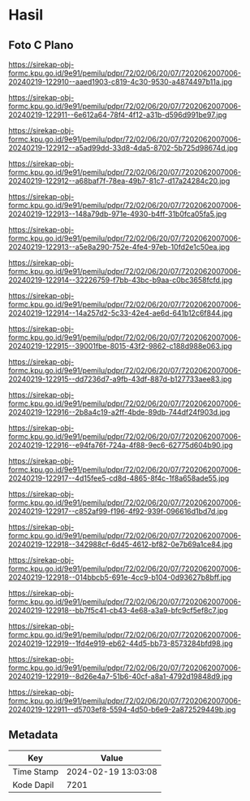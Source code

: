 # Hasil

## Foto C Plano

https://sirekap-obj-formc.kpu.go.id/9e91/pemilu/pdpr/72/02/06/20/07/7202062007006-20240219-122910--aaed1903-c819-4c30-9530-a4874497b11a.jpg

https://sirekap-obj-formc.kpu.go.id/9e91/pemilu/pdpr/72/02/06/20/07/7202062007006-20240219-122911--6e612a64-78f4-4f12-a31b-d596d991be97.jpg

https://sirekap-obj-formc.kpu.go.id/9e91/pemilu/pdpr/72/02/06/20/07/7202062007006-20240219-122912--a5ad99dd-33d8-4da5-8702-5b725d98674d.jpg

https://sirekap-obj-formc.kpu.go.id/9e91/pemilu/pdpr/72/02/06/20/07/7202062007006-20240219-122912--a68baf7f-78ea-49b7-81c7-d17a24284c20.jpg

https://sirekap-obj-formc.kpu.go.id/9e91/pemilu/pdpr/72/02/06/20/07/7202062007006-20240219-122913--148a79db-971e-4930-b4ff-31b0fca05fa5.jpg

https://sirekap-obj-formc.kpu.go.id/9e91/pemilu/pdpr/72/02/06/20/07/7202062007006-20240219-122913--a5e8a290-752e-4fe4-97eb-10fd2e1c50ea.jpg

https://sirekap-obj-formc.kpu.go.id/9e91/pemilu/pdpr/72/02/06/20/07/7202062007006-20240219-122914--32226759-f7bb-43bc-b9aa-c0bc3658fcfd.jpg

https://sirekap-obj-formc.kpu.go.id/9e91/pemilu/pdpr/72/02/06/20/07/7202062007006-20240219-122914--14a257d2-5c33-42e4-ae6d-641b12c6f844.jpg

https://sirekap-obj-formc.kpu.go.id/9e91/pemilu/pdpr/72/02/06/20/07/7202062007006-20240219-122915--39001fbe-8015-43f2-9862-c188d988e063.jpg

https://sirekap-obj-formc.kpu.go.id/9e91/pemilu/pdpr/72/02/06/20/07/7202062007006-20240219-122915--dd7236d7-a9fb-43df-887d-b127733aee83.jpg

https://sirekap-obj-formc.kpu.go.id/9e91/pemilu/pdpr/72/02/06/20/07/7202062007006-20240219-122916--2b8a4c19-a2ff-4bde-89db-744df24f903d.jpg

https://sirekap-obj-formc.kpu.go.id/9e91/pemilu/pdpr/72/02/06/20/07/7202062007006-20240219-122916--e94fa76f-724a-4f88-9ec6-62775d604b90.jpg

https://sirekap-obj-formc.kpu.go.id/9e91/pemilu/pdpr/72/02/06/20/07/7202062007006-20240219-122917--4d15fee5-cd8d-4865-8f4c-1f8a658ade55.jpg

https://sirekap-obj-formc.kpu.go.id/9e91/pemilu/pdpr/72/02/06/20/07/7202062007006-20240219-122917--c852af99-f196-4f92-939f-096616d1bd7d.jpg

https://sirekap-obj-formc.kpu.go.id/9e91/pemilu/pdpr/72/02/06/20/07/7202062007006-20240219-122918--342988cf-6d45-4612-bf82-0e7b69a1ce84.jpg

https://sirekap-obj-formc.kpu.go.id/9e91/pemilu/pdpr/72/02/06/20/07/7202062007006-20240219-122918--014bbcb5-691e-4cc9-b104-0d93627b8bff.jpg

https://sirekap-obj-formc.kpu.go.id/9e91/pemilu/pdpr/72/02/06/20/07/7202062007006-20240219-122918--bb7f5c41-cb43-4e68-a3a9-bfc9cf5ef8c7.jpg

https://sirekap-obj-formc.kpu.go.id/9e91/pemilu/pdpr/72/02/06/20/07/7202062007006-20240219-122919--1fd4e919-eb62-44d5-bb73-8573284bfd98.jpg

https://sirekap-obj-formc.kpu.go.id/9e91/pemilu/pdpr/72/02/06/20/07/7202062007006-20240219-122919--8d26e4a7-51b6-40cf-a8a1-4792d19848d9.jpg

https://sirekap-obj-formc.kpu.go.id/9e91/pemilu/pdpr/72/02/06/20/07/7202062007006-20240219-122911--d5703ef8-5594-4d50-b6e9-2a872529449b.jpg


## Metadata

| Key        | Value               |
| ---------- | ------------------- |
| Time Stamp | 2024-02-19 13:03:08 |
| Kode Dapil | 7201                |



